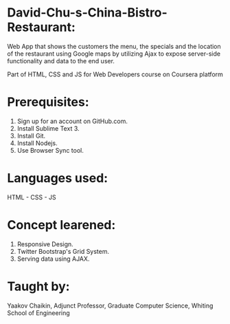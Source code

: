 # David-Chu-s-China-Bistro-Restaurant:
Web App that shows the customers the menu, the specials and the location of the restaurant using Google maps by utilizing Ajax 
to expose server-side functionality and data to the end user. 

Part of HTML, CSS and JS for Web Developers course on Coursera platform


# Prerequisites:
1. Sign up for an account on GitHub.com.
2. Install Sublime Text 3.
3. Install Git.
4. Install Nodejs.
4. Use Browser Sync tool.

# Languages used:
HTML - CSS - JS 

# Concept learened:
1. Responsive Design.
2. Twitter Bootstrap's Grid System.
3. Serving data using AJAX.


# Taught by:  
Yaakov Chaikin, Adjunct Professor, Graduate Computer Science, Whiting School of Engineering
